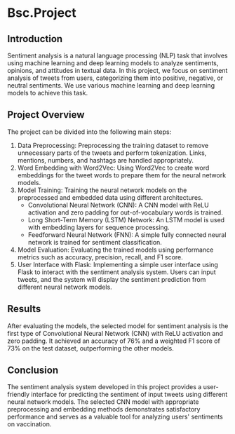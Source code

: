 # Bsc.Project

## Introduction
Sentiment analysis is a natural language processing (NLP) task that involves using machine learning and deep learning models to analyze sentiments, opinions, and attitudes in textual data. In this project, we focus on sentiment analysis of tweets from users, categorizing them into positive, negative, or neutral sentiments. We use various machine learning and deep learning models to achieve this task.

## Project Overview
The project can be divided into the following main steps:

1. Data Preprocessing: Preprocessing the training dataset to remove unnecessary parts of the tweets and perform tokenization. Links, mentions, numbers, and hashtags are handled appropriately.
2. Word Embedding with Word2Vec: Using Word2Vec to create word embeddings for the tweet words to prepare them for the neural network models.
3. Model Training: Training the neural network models on the preprocessed and embedded data using different architectures.
    - Convolutional Neural Network (CNN): A CNN model with ReLU activation and zero padding for out-of-vocabulary words is trained.
    - Long Short-Term Memory (LSTM) Network: An LSTM model is used with embedding layers for sequence processing.
    - Feedforward Neural Network (FNN): A simple fully connected neural network is trained for sentiment classification.
4. Model Evaluation: Evaluating the trained models using performance metrics such as accuracy, precision, recall, and F1 score.
5. User Interface with Flask: Implementing a simple user interface using Flask to interact with the sentiment analysis system. Users can input tweets, and the system will display the sentiment prediction from different neural network models.


## Results
After evaluating the models, the selected model for sentiment analysis is the first type of Convolutional Neural Network (CNN) with ReLU activation and zero padding. It achieved an accuracy of 76% and a weighted F1 score of 73% on the test dataset, outperforming the other models.

## Conclusion
The sentiment analysis system developed in this project provides a user-friendly interface for predicting the sentiment of input tweets using different neural network models. The selected CNN model with appropriate preprocessing and embedding methods demonstrates satisfactory performance and serves as a valuable tool for analyzing users' sentiments on vaccination.


